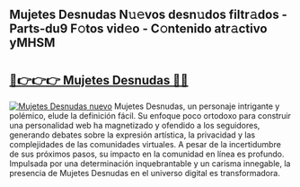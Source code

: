 ## Mujetes Desnudas N𝚞𝚎vos desn𝚞dos filtr𝚊dos - Parts-du9 F𝚘tos vid𝚎o - C𝚘ntenido atr𝚊ctivo yMHSM

# <h2><a href="http://mb3o2i3.tromn.icu/?c=Mujetes+Desnudas">🔗👉👉👉 Mujetes Desnudas 🔗🔗</a></h2>

[![Mujetes Desnudas nuevo](https://i.imgur.com/pEAQMta.gif)](http://mb3o2i3.tromn.icu/?c=Mujetes+Desnudas)
Mujetes Desnudas, un personaje intrigante y polémico, elude la definición fácil. Su enfoque poco ortodoxo para construir una personalidad web ha magnetizado y ofendido a los seguidores, generando debates sobre la expresión artística, la privacidad y las complejidades de las comunidades virtuales. A pesar de la incertidumbre de sus próximos pasos, su impacto en la comunidad en línea es profundo. Impulsada por una determinación inquebrantable y un carisma innegable, la presencia de Mujetes Desnudas en el universo digital es transformadora.
